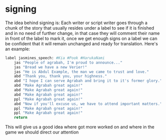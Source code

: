 # signing
The idea behind signing is:
Each writer or script writer goes through a chunk of the story that usually resides under a label to see if it is finished and in no need of further change, in that case they will comment their name in front of the label to mark it, once we get enough signs on a label we can be confident that it will remain unchanged and ready for translation. Here's an example:

```python
label jasmines_speech: #Kia #Pook #HarukaNami
    jas "People of agrabah, I'm proud to announce..."
    jas "Bread we have a new Verier!"
    jas "He is Abdul Example, the man we came to trust and love."
    abd "Thank you, thank you, your highness."
    abd "I hope I can serve Agrabah and bring it to it's former glory."
    abd "Make Agrabah great again!"
    abd "Make Agrabah great again!"
    abd "Make Agrabah great again!"
    ppl "Make Agrabah great again!"
    abd "Now if you'll excuse us, we have to attend important matters."
    ppl "Make Agrabah great again!"
    ppl "Make Agrabah great again!"
    return
```

This will give us a good idea where got more worked on and where in the game we should direct our attention